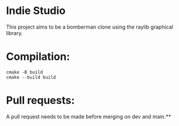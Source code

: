 # Indie Studio
This project aims to be a bomberman clone using the raylib graphical library.

# Compilation:

    cmake -B build
    cmake --build build

# Pull requests:
A pull request needs to be made before merging on dev and main.**